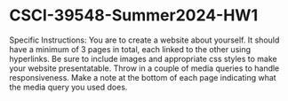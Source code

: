 # CSCI-39548-Summer2024-HW1
Specific Instructions:
You are to create a website about yourself. It should have a minimum of 3 pages in total, each linked to the other using hyperlinks.
Be sure to include images and appropriate css styles to make your website presentatable.
Throw in a couple of media queries to handle responsiveness. Make a note at the bottom of each page indicating what the media query you used does.
